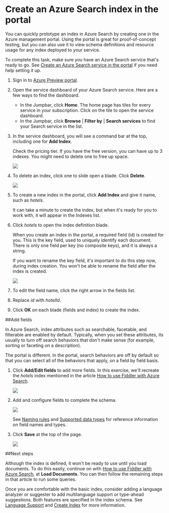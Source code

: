 <properties 
	pageTitle="Create an Azure Search index in the portal" 
	description="Add an index to Azure Search service by filling in field definitions in the management portal" 
	services="search" 
	documentationCenter="" 
	authors="HeidiSteen" 
	manager="mblythe" 
	editor=""/>

<tags 
	ms.service="search" 
	ms.devlang="rest-api" 
	ms.workload="search" 
	ms.topic="article" 
	ms.tgt_pltfrm="na" 
	ms.date="03/12/2015" 
	ms.author="heidist"/>

# Create an Azure Search index in the portal

You can quickly prototype an index in Azure Search by creating one in the Azure management portal. Using the portal is great for proof-of-concept testing, but you can also use it to view schema definitions and resource usage for any index deployed to your service.

To complete this task, make sure you have an Azure Search service that's ready to go. See [Create an Azure Search service in the portal](../search-create-service-portal/) if you need help setting it up.

1. Sign in to [Azure Preview portal](https://portal.azure.com).

2. Open the service dashboard of your Azure Search service. Here are a few ways to find the dashboard.
	- In the Jumpbar, click **Home**. The home page has tiles for every service in your subscription. Click on the tile to open the service dashboard.
	- In the Jumpbar, click **Browse** | **Filter by** | **Search services** to find your Search service in the list. 

3. In the service dashboard, you will see a command bar at the top, including one for **Add Index**. 
	
	Check the pricing tier. If you have the free version, you can have up to 3 indexes. You might need to delete one to free up space.

     ![][1]

4. To delete an index, click one to slide open a blade. Click **Delete**.

     ![][2]

5. To create a new index in the portal, click **Add Index** and give it name, such as *hotels*. 

	It can take a minute to create the index, but when it's ready for you to work with, it will appear in the Indexes list.

6. Click *hotels* to open the index definition blade. 

	When you create an index in the portal, a required field (id) is created for you. This is the key field, used to uniquely identify each document. There is only one field per key (no composite keys), and it is always a string.

	If you want to rename the key field, it's important to do this step now, during index creation. You won't be able to rename the field after the index is created.

	![][3]

7. To edit the field name, click the right arrow in the fields list. 

8. Replace *id* with *hotelId*.

9. Click **OK** on each blade (fields and index) to create the index.

##Add fields

In Azure Search, index attributes such as searchable, facetable, and filterable are enabled by default. Typically, when you set these attributes, its usually to turn off search behaviors that don't make sense (for example, sorting or faceting on a description).

The portal is different. In the portal, search behaviors are off by default so that you can select all of the behaviors that apply, on a field by field basis.

1. Click **Add/Edit fields** to add more fields. In this exercise, we'll recreate the *hotels* index mentioned in the article [How to use Fiddler with Azure Search](../search-fiddler/). 

	![][4]

2. Add and configure fields to complete the schema.

	![][5]

	See [Naming rules](https://msdn.microsoft.com/library/azure/dn857353.aspx) and [Supported data types](https://msdn.microsoft.com/library/azure/dn798938.aspx) for reference information on field names and types.

3. Click **Save** at the top of the page.

  	![][6]

##Next steps

Although the index is defined, it won't be ready to use until you load documents. To do this easily, continue on with [How to use Fiddler with Azure Search](../search-fiddler/), at **Load Documents**. You can then follow the remaining steps in that article to run some queries.

Once you are comfortable with the basic index, consider adding a language analyzer or suggester to add multilanguage support or type-ahead suggestions. Both features are specified in the index schema. See [Language Support](https://msdn.microsoft.com/elibrary/azure/dn879793.aspx) and [Create Index](https://msdn.microsoft.com/library/azure/dn798941.aspx) for more information.

<!--Image references-->
[1]: ./media/search-create-index-portal/AzureSearch-PortalIndex-1.PNG
[2]: ./media/search-create-index-portal/AzureSearch-PortalIndex-2.PNG
[3]: ./media/search-create-index-portal/AzureSearch-PortalIndex-3.PNG
[4]: ./media/search-create-index-portal/AzureSearch-PortalIndex-4.PNG
[5]: ./media/search-create-index-portal/AzureSearch-PortalIndex-5.PNG
[6]: ./media/search-create-index-portal/AzureSearch-PortalIndex-6.PNG